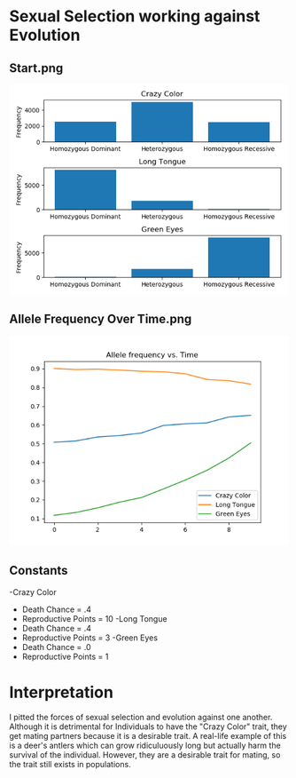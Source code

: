 # Sexual Selection working against Evolution

## Start.png

![Start](Start.png)

## Allele Frequency Over Time.png

![Progress](Allele%20Frequency%20Over%20Time.png)

## Constants

-Crazy Color
  - Death Chance = .4
  - Reproductive Points = 10
-Long Tongue
  - Death Chance = .4
  - Reproductive Points = 3
-Green Eyes
  - Death Chance = .0
  - Reproductive Points = 1
	
 # Interpretation

I pitted the forces of sexual selection and evolution against one another. Although it is detrimental for Individuals to have the "Crazy Color" trait, they get mating partners because it is a desirable trait. A real-life example of this is a deer's antlers which can grow ridiculuously long but actually harm the survival of the individual. However, they are a desirable trait for mating, so the trait still exists in populations. 
